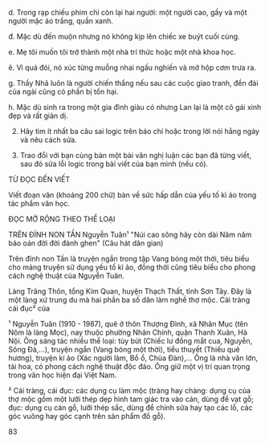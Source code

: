 d. Trong rạp chiếu phim chỉ còn lại hai người: một người cao, gầy và một người mặc áo trắng, quần xanh.

đ. Mặc dù đến muộn nhưng nó không kịp lên chiếc xe buýt cuối cùng.

e. Mẹ tôi muốn tôi trở thành một nhà trí thức hoặc một nhà khoa học.

ê. Vì quá đói, nó xúc từng muỗng nhai ngấu nghiến và mở hộp cơm trưa ra.

g. Thầy Nhã luôn là người chiến thắng nếu sau các cuộc giao tranh, đền đài của ngài cũng có phần bị tổn hại.

h. Mặc dù sinh ra trong một gia đình giàu có nhưng Lan lại là một cô gái xinh đẹp và rất giản dị.

2. Hãy tìm ít nhất ba câu sai logic trên báo chí hoặc trong lời nói hằng ngày và nêu cách sửa.

3. Trao đổi với bạn cùng bàn một bài văn nghị luận các bạn đã từng viết, sau đó sửa lỗi logic trong bài viết của bạn mình (nếu có).

TỪ ĐỌC ĐẾN VIẾT

Viết đoạn văn (khoảng 200 chữ) bàn về sức hấp dẫn của yếu tố kì ảo trong tác phẩm văn học.

ĐỌC MỞ RỘNG THEO THỂ LOẠI

TRÊN ĐỈNH NON TẦN
Nguyễn Tuân¹
"Núi cao sông hãy còn dài
Năm năm báo oán đời đời đánh ghen"
(Câu hát dân gian)

Trên đỉnh non Tần là truyện ngắn trong tập Vang bóng một thời, tiêu biểu cho mảng truyện sử dụng yếu tố kì ảo, đồng thời cũng tiêu biểu cho phong cách nghệ thuật của Nguyễn Tuân.

Làng Trăng Thôn, tổng Kim Quan, huyện Thạch Thất, tỉnh Sơn Tây. Đây là một làng xứ trung du mà hai phần ba số dân làm nghề thợ mộc. Cái tràng cái đục² của

¹ Nguyễn Tuân (1910 - 1987), quê ở thôn Thượng Đình, xã Nhân Mục (tên Nôm là làng Mọc), nay thuộc phường Nhân Chính, quận Thanh Xuân, Hà Nội. Ông sáng tác nhiều thể loại: tùy bút (Chiếc lư đồng mắt cua, Nguyễn, Sông Đà,...), truyện ngắn (Vang bóng một thời), tiểu thuyết (Thiếu quê hương), truyện kí ảo (Xác người làm, Bổ ổ, Chùa Đàn),... Ông là nhà văn lớn, tài hoa, có phong cách nghệ thuật độc đáo. Ông giữ một vị trí quan trọng trong văn học hiện đại Việt Nam.

² Cái tràng, cái đục: các dụng cụ làm mộc (tràng hay chàng: dụng cụ của thợ mộc gồm một lưỡi thép dẹp hình tam giác tra vào cán, dùng để vạt gỗ; đục: dụng cụ cán gỗ, lưỡi thép sắc, dùng để chỉnh sửa hay tạo các lỗ, các góc vuông hay góc cạnh trên sản phẩm đồ gỗ).

83